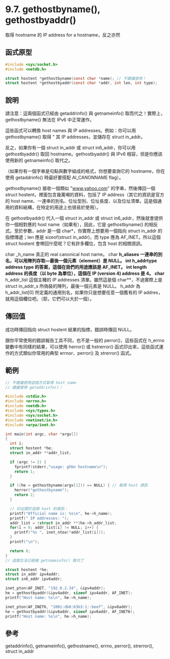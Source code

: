 # 9.7. gethostbyname(), gethostbyaddr()

取得 hostname 的 IP address for a hostname，反之亦然

## 函式原型

```c
#include <sys/socket.h>
#include <netdb.h>

struct hostent *gethostbyname(const char *name); // 不建議使用！
struct hostent *gethostbyaddr(const char *addr, int len, int type);
```

## 說明

請注意：這兩個函式已經由 getaddrinfo() 與 getnameinfo() 取而代之！實際上，gethostbyname() 無法在 IPv6 中正常運作。

這些函式可以轉換 host names 與 IP addresses。例如：你可以用 gethostbyname() 取得 " 其 IP addresses，並儲存在 struct in\_addr。

反之，如果你有一個 struct in\_addr 或 struct in6\_addr，你可以用 gethostbyaddr() 取回 hostname。gethostbyaddr() 與 IPv6 相容，但是你應該使用新的 getnameinfo() 取代之。

（如果你有一個字串是句點與數字組成的格式，你想要查詢它的 hostname，你在使用 getaddrinfo() 時最好要搭配 AI\_CANONNAME flag）。

gethostbyname() 接收一個類似 "www.yahoo.com" 的字串，然後傳回一個 struct hostent，裡面包含幾萬噸的資料，包括了 IP address（其它的資訊是官方的 host name、一連串的別名、位址型別、位址長度、以及位址清單。這是個通用的資料結構，在特定的用途上也很易於使用）。

在 gethostbyaddr() 代入一個 struct in\_addr 或 struct in6\_addr，然後就會提供你一個相對應的 host name（如果有），因此，它是 gethostbyname() 的相反式。至於參數，addr 是一個 char\*，你實際上想要用一個指向 struct in\_addr 的指標傳遞；len 應是 sizeof(struct in\_addr)，而 type 應為 AF\_INET。所以這個 struct hostent 會帶回什麼呢？它有許多欄位，包含 host 的相關資訊。

char _h\_name 真正的 real canonical host name。 char **h\_aliases 一連串的別名，可以用陣列存取—最後一個元素（element）是 NULL。 int h\_addrtype address type 的答案，這個在我們的用途應該是 AF\_INET。 int length address 的長度（以 byte 為單位），這個在 IP (version 4) address 是 4。 char** h\_addr\_list 這個主機的 IP addresses 清單。雖然這是個 char\*\*，不過實際上是 struct in\_addr_s 所偽裝的陣列，最後一個元素是 NULL。 h\_addr 為 h\_addr\_list\[0] 所定義的通用別名，如果你只是想要任意一個舊有的 IP addres，就用這個欄位吧。（耶，它們可以大於一個）。

## 傳回值

成功時傳回指向 struct hostent 結果的指標，錯誤時傳回 NULL。

跟你平常使用的錯誤報告工具不同，也不是一般的 perror()，這些函式在 h\_errno 變數中有同樣的結果，可以使用 herror() 或 hstrerror() 函式印出來，這些函式運作的方式類似你常用的典型 errnor、perror() 及 strerror() 函式。

## 範例

```c
// 不建議使用這個方式取得 host name
// 建議使用 getaddrinfo()！

#include <stdio.h>
#include <errno.h>
#include <netdb.h>
#include <sys/types.h>
#include <sys/socket.h>
#include <netinet/in.h>
#include <arpa/inet.h>

int main(int argc, char *argv[])
{
  int i;
  struct hostent *he;
  struct in_addr **addr_list;

  if (argc != 2) {
    fprintf(stderr,"usage: ghbn hostname\n");
    return 1;
  }

  if ((he = gethostbyname(argv[1])) == NULL) { // 取得 host 資訊
    herror("gethostbyname");
    return 2;
  }

  // 印出關於這個 host 的資訊：
  printf("Official name is: %s\n", he->h_name);
  printf(" IP addresses: ");
  addr_list = (struct in_addr **)he->h_addr_list;
  for(i = 0; addr_list[i] != NULL; i++) {
    printf("%s ", inet_ntoa(*addr_list[i]));
  }
  printf("\n");

  return 0;
}
// 這個方法已經被 getnameinfo() 取代了

struct hostent *he;
struct in_addr ipv4addr;
struct in6_addr ipv6addr;

inet_pton(AF_INET, "192.0.2.34", &ipv4addr);
he = gethostbyaddr(&ipv4addr, sizeof ipv4addr, AF_INET);
printf("Host name: %s\n", he->h_name);

inet_pton(AF_INET6, "2001:db8:63b3:1::beef", &ipv6addr);
he = gethostbyaddr(&ipv6addr, sizeof ipv6addr, AF_INET6);
printf("Host name: %s\n", he->h_name);
```

## 參考

getaddrinfo(), getnameinfo(), gethostname(), errno, perror(), strerror(), struct in\_addr
